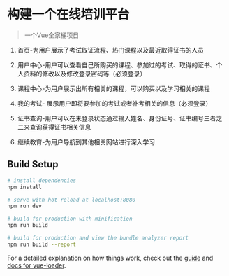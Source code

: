 # 构建一个在线培训平台

> 一个Vue全家桶项目     

1. 首页-为用户展示了考试取证流程、热门课程以及最近取得证书的人员

2. 用户中心-用户可以查看自己所购买的课程、参加过的考试、取得的证书、个人资料的修改以及修改登录密码等（必须登录）

3. 课程中心-为用户展示出所有相关的课程，可以购买以及学习相关的课程

4. 我的考试- 展示用户即将要参加的考试或者补考相关的信息（必须登录）

5. 证书查询-用户可以在未登录状态通过输入姓名、身份证号、证书编号三者之二来查询获得证书相关信息

6. 继续教育-为用户导航到其他相关网站进行深入学习


## Build Setup

``` bash
# install dependencies
npm install

# serve with hot reload at localhost:8080
npm run dev

# build for production with minification
npm run build

# build for production and view the bundle analyzer report
npm run build --report
```

For a detailed explanation on how things work, check out the [guide](http://vuejs-templates.github.io/webpack/) and [docs for vue-loader](http://vuejs.github.io/vue-loader).
